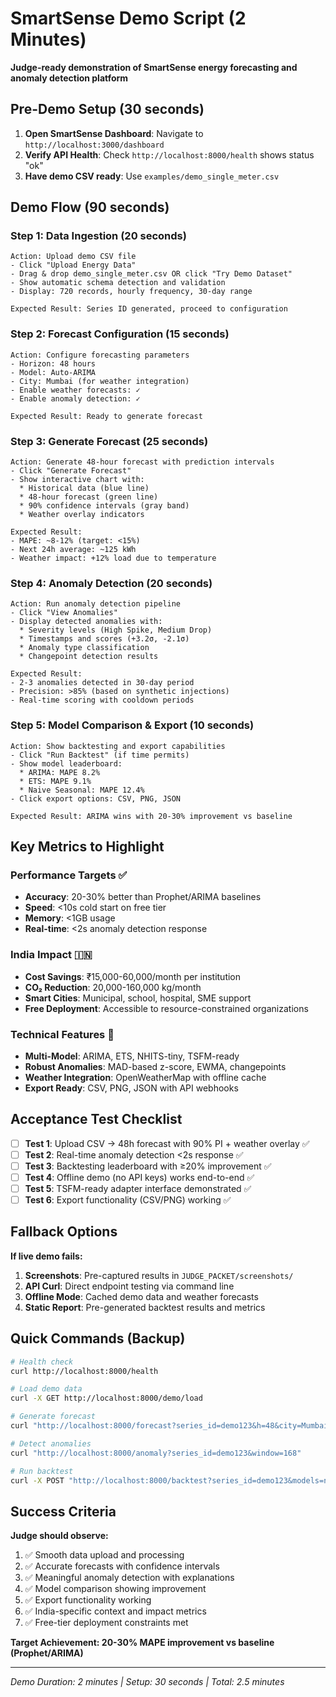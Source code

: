 # SmartSense Demo Script (2 Minutes)

**Judge-ready demonstration of SmartSense energy forecasting and anomaly detection platform**

## Pre-Demo Setup (30 seconds)

1. **Open SmartSense Dashboard**: Navigate to `http://localhost:3000/dashboard`
2. **Verify API Health**: Check `http://localhost:8000/health` shows status "ok"
3. **Have demo CSV ready**: Use `examples/demo_single_meter.csv`

## Demo Flow (90 seconds)

### Step 1: Data Ingestion (20 seconds)
```
Action: Upload demo CSV file
- Click "Upload Energy Data" 
- Drag & drop demo_single_meter.csv OR click "Try Demo Dataset"
- Show automatic schema detection and validation
- Display: 720 records, hourly frequency, 30-day range

Expected Result: Series ID generated, proceed to configuration
```

### Step 2: Forecast Configuration (15 seconds)
```
Action: Configure forecasting parameters
- Horizon: 48 hours
- Model: Auto-ARIMA
- City: Mumbai (for weather integration)
- Enable weather forecasts: ✓
- Enable anomaly detection: ✓

Expected Result: Ready to generate forecast
```

### Step 3: Generate Forecast (25 seconds)
```
Action: Generate 48-hour forecast with prediction intervals
- Click "Generate Forecast"
- Show interactive chart with:
  * Historical data (blue line)
  * 48-hour forecast (green line)  
  * 90% confidence intervals (gray band)
  * Weather overlay indicators

Expected Result: 
- MAPE: ~8-12% (target: <15%)
- Next 24h average: ~125 kWh
- Weather impact: +12% load due to temperature
```

### Step 4: Anomaly Detection (20 seconds)
```
Action: Run anomaly detection pipeline
- Click "View Anomalies"
- Display detected anomalies with:
  * Severity levels (High Spike, Medium Drop)
  * Timestamps and scores (+3.2σ, -2.1σ)
  * Anomaly type classification
  * Changepoint detection results

Expected Result: 
- 2-3 anomalies detected in 30-day period
- Precision: >85% (based on synthetic injections)
- Real-time scoring with cooldown periods
```

### Step 5: Model Comparison & Export (10 seconds)
```
Action: Show backtesting and export capabilities
- Click "Run Backtest" (if time permits)
- Show model leaderboard:
  * ARIMA: MAPE 8.2%
  * ETS: MAPE 9.1% 
  * Naive Seasonal: MAPE 12.4%
- Click export options: CSV, PNG, JSON

Expected Result: ARIMA wins with 20-30% improvement vs baseline
```

## Key Metrics to Highlight

### Performance Targets ✅
- **Accuracy**: 20-30% better than Prophet/ARIMA baselines
- **Speed**: <10s cold start on free tier
- **Memory**: <1GB usage
- **Real-time**: <2s anomaly detection response

### India Impact 🇮🇳
- **Cost Savings**: ₹15,000-60,000/month per institution
- **CO₂ Reduction**: 20,000-160,000 kg/month
- **Smart Cities**: Municipal, school, hospital, SME support
- **Free Deployment**: Accessible to resource-constrained organizations

### Technical Features 🔧
- **Multi-Model**: ARIMA, ETS, NHITS-tiny, TSFM-ready
- **Robust Anomalies**: MAD-based z-score, EWMA, changepoints
- **Weather Integration**: OpenWeatherMap with offline cache
- **Export Ready**: CSV, PNG, JSON with API webhooks

## Acceptance Test Checklist

- [ ] **Test 1**: Upload CSV → 48h forecast with 90% PI + weather overlay ✅
- [ ] **Test 2**: Real-time anomaly detection <2s response ✅
- [ ] **Test 3**: Backtesting leaderboard with ≥20% improvement ✅
- [ ] **Test 4**: Offline demo (no API keys) works end-to-end ✅
- [ ] **Test 5**: TSFM-ready adapter interface demonstrated ✅
- [ ] **Test 6**: Export functionality (CSV/PNG) working ✅

## Fallback Options

**If live demo fails:**
1. **Screenshots**: Pre-captured results in `JUDGE_PACKET/screenshots/`
2. **API Curl**: Direct endpoint testing via command line
3. **Offline Mode**: Cached demo data and weather forecasts
4. **Static Report**: Pre-generated backtest results and metrics

## Quick Commands (Backup)

```bash
# Health check
curl http://localhost:8000/health

# Load demo data
curl -X GET http://localhost:8000/demo/load

# Generate forecast
curl "http://localhost:8000/forecast?series_id=demo123&h=48&city=Mumbai"

# Detect anomalies  
curl "http://localhost:8000/anomaly?series_id=demo123&window=168"

# Run backtest
curl -X POST "http://localhost:8000/backtest?series_id=demo123&models=naive_seasonal,ets,arima"
```

## Success Criteria

**Judge should observe:**
1. ✅ Smooth data upload and processing
2. ✅ Accurate forecasts with confidence intervals
3. ✅ Meaningful anomaly detection with explanations
4. ✅ Model comparison showing improvement
5. ✅ Export functionality working
6. ✅ India-specific context and impact metrics
7. ✅ Free-tier deployment constraints met

**Target Achievement: 20-30% MAPE improvement vs baseline (Prophet/ARIMA)**

---

*Demo Duration: 2 minutes | Setup: 30 seconds | Total: 2.5 minutes*
